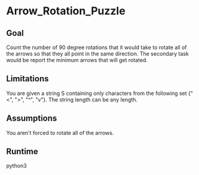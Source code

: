 # Arrow_Rotation_Puzzle

## Goal
Count the number of 90 degree rotations that it would take to rotate all of the arrows so that they all point in the same direction.
The secondary task would be report the minimum arrows that will get rotated. 

## Limitations
You are given a string S containing only characters from the following set {"<", ">", "^", "v"}. 
The string length can be any length. 

## Assumptions 
You aren't forced to rotate all of the arrows. 

## Runtime
python3
